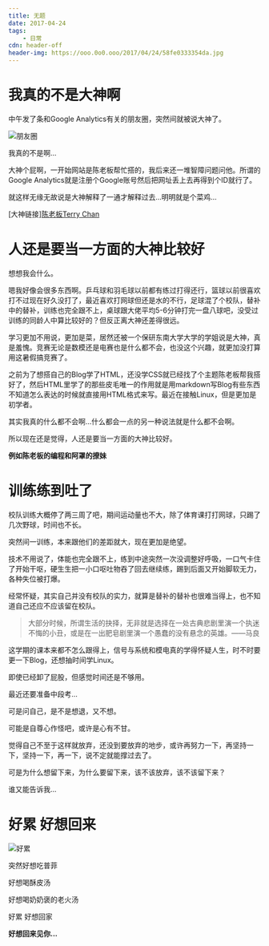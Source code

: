 ```yaml
---
title: 无题
date: 2017-04-24
tags:
	- 日常
cdn: header-off
header-img: https://ooo.0o0.ooo/2017/04/24/58fe0333354da.jpg
---
```


# 我真的不是大神啊

中午发了条和Google Analytics有关的朋友圈，突然间就被说大神了。

![朋友圈](https://ooo.0o0.ooo/2017/04/24/58fe0343a9dc8.png)

我真的不是啊...

<!--more-->

大神个屁啊，一开始网站是陈老板帮忙搭的，我后来还一堆智障问题问他。所谓的Google Analytics就是注册个Google账号然后把网址丢上去再得到个ID就行了。

就这样无缘无故说是大神解释了一通才解释过去...明明就是个菜鸡...

[大神链接]<a href="https://terry.pub" style="color:inherit">陈老板Terry Chan</a>

# 人还是要当一方面的大神比较好

想想我会什么。

嗯我好像会很多东西啊。乒乓球和羽毛球以前都有练过打得还行，篮球以前很喜欢打不过现在好久没打了，最近喜欢打网球但还是水的不行，足球混了个校队，替补中的替补，训练也完全跟不上，桌球跟大佬平均5-6分钟打完一盘八球吧，没受过训练的同龄人中算比较好的？但反正离大神还差得很远。

学习更加不用说，更加是菜，居然还被一个保研东南大学大学的学姐说是大神，真是羞愧。竞赛无论是数模还是电赛也是什么都不会，也没这个兴趣，就更加没打算用这暑假搞竞赛了。

之前为了想搭自己的Blog学了HTML，还没学CSS就已经找了个主题陈老板帮我搭好了，然后HTML里学了的那些皮毛唯一的作用就是用markdown写Blog有些东西不知道怎么表达的时候就直接用HTML格式来写。最近在接触Linux，但是更加是初学者。

其实我真的什么都不会啊...什么都会一点的另一种说法就是什么都不会啊。

所以现在还是觉得，人还是要当一方面的大神比较好。

**例如陈老板的编程和阿罩的撩妹**

# 训练练到吐了

校队训练大概停了两三周了吧，期间运动量也不大，除了体育课打打网球，只踢了几次野球，时间也不长。

突然间一训练，本来跟他们的差距就大，现在更加是绝望。

技术不用说了，体能也完全跟不上，练到中途突然一次没调整好呼吸，一口气卡住了开始干呕，硬生生把一小口呕吐物吞了回去继续练，踢到后面又开始脚软无力，各种失位被打爆。

经常怀疑，其实自己并没有校队的实力，就算是替补的替补也很难当得上，也不知道自己还应不应该留在校队。

>大部分时候，所谓生活的抉择，无非就是选择在一处古典悲剧里演一个执迷不悔的小丑，或是在一出肥皂剧里演一个愚蠢的没有悬念的英雄。——马良

这学期的课本来都不怎么跟得上，信号与系统和模电真的学得怀疑人生，时不时要更一下Blog，还想抽时间学Linux。

即使已经卸了屁股，但感觉时间还是不够用。

最近还要准备中段考...

可是问自己，是不是想退，又不想。

可能是自尊心作怪吧，或许是心有不甘。

觉得自己不至于这样就放弃，还没到要放弃的地步，或许再努力一下，再坚持一下，坚持一下，再一下，说不定就能撑过去了。

可是为什么想留下来，为什么要留下来，该不该放弃，该不该留下来？

谁又能告诉我...

# 好累 好想回来

![好累](https://ooo.0o0.ooo/2017/04/24/58fe0358d11aa.png)

突然好想吃普菲

好想喝酥皮汤

好想喝奶奶褒的老火汤

好累 好想回家

**好想回来见你...**